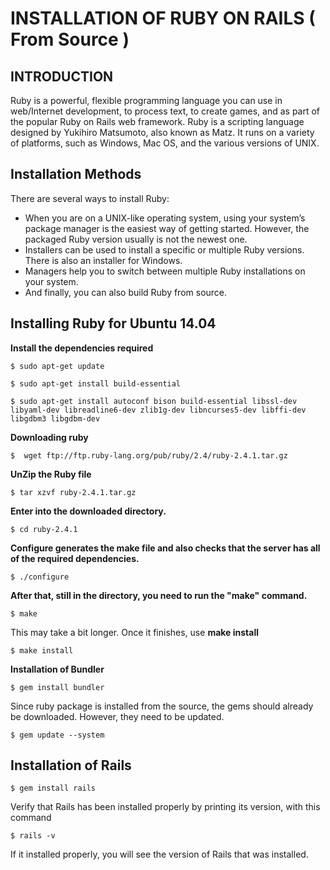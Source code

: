 INSTALLATION OF RUBY ON RAILS ( From Source )
=============================================

INTRODUCTION
------------

Ruby is a powerful, flexible programming language you can use in web/Internet development, to process text, to create games, and as part of the popular Ruby on Rails web framework. Ruby is a scripting language designed by Yukihiro Matsumoto, also known as Matz. It runs on a variety of platforms, such as Windows, Mac OS, and the various versions of UNIX.

Installation Methods
--------------------

There are several ways to install Ruby:
* When you are on a UNIX-like operating system, using your system’s package manager is the easiest way of getting started. However, the packaged Ruby version usually is not the newest one. 
* Installers can be used to install a specific or multiple Ruby versions. There is also an installer for Windows. 
* Managers help you to switch between multiple Ruby installations on your system. 
* And finally, you can also build Ruby from source. 

Installing Ruby for Ubuntu 14.04
--------------------------------

**Install the dependencies required**
                                                                                                                                                                                  
```
$ sudo apt-get update

$ sudo apt-get install build-essential

$ sudo apt-get install autoconf bison build-essential libssl-dev libyaml-dev libreadline6-dev zlib1g-dev libncurses5-dev libffi-dev  libgdbm3 libgdbm-dev

```

**Downloading ruby**

```
$  wget ftp://ftp.ruby-lang.org/pub/ruby/2.4/ruby-2.4.1.tar.gz
```

**UnZip the Ruby file**
                                                                    
```
$ tar xzvf ruby-2.4.1.tar.gz
```                                                                   

**Enter into the downloaded directory.**
                                                                    
```
$ cd ruby-2.4.1
```                                                                   

**Configure generates the make file and also checks that the server has all of the required dependencies.** 

```
$ ./configure
```                                                                   

**After that, still in the directory, you need to run the "make" command.**
                                                                    
```
$ make
```                                                                  


This may take a bit longer. Once it finishes, use **make install**
                                                                    
```
$ make install  
```                                                                  

**Installation of Bundler**
 
```
$ gem install bundler
```                                                                  


Since ruby package is installed from the source, the gems should already be downloaded. However, they need to be updated.
                                                                 
```
$ gem update --system
```                                                                  

Installation of Rails
---------------------
                                                                 
```
$ gem install rails
```                                                                  

Verify that Rails has been installed properly by printing its version, with this command
```
$ rails -v
```
If it installed properly, you will see the version of Rails that was installed.
